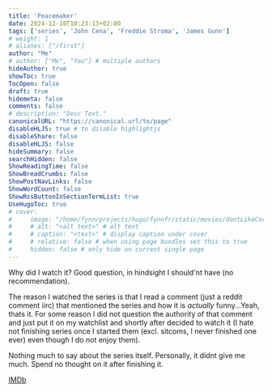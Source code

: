 ```yaml
---
title: 'Peacemaker'
date: 2024-12-10T10:23:13+02:00
tags: ['series', 'John Cena', 'Freddie Stroma', 'James Gunn']
# weight: 1
# aliases: ["/first"]
author: "Me"
# author: ["Me", "You"] # multiple authors
hideAuthor: true
showToc: true
TocOpen: false
draft: true
hidemeta: false
comments: false
# description: "Desc Text."
canonicalURL: "https://canonical.url/to/page"
disableHLJS: true # to disable highlightjs
disableShare: false
disableHLJS: false
hideSummary: false
searchHidden: false
ShowReadingTime: false
ShowBreadCrumbs: false
ShowPostNavLinks: false
ShowWordCount: false
ShowRssButtonInSectionTermList: true
UseHugoToc: true
# cover:
#     image: "/home/fynn/projects/hugo/fynnfr/static/movies/dontLikeCover.png" # image path/url
#     # alt: "<alt text>" # alt text
#     # caption: "<text>" # display caption under cover
#     # relative: false # when using page bundles set this to true
#     hidden: false # only hide on current single page
---
```

Why did I watch it? Good question, in hindsight I should'nt have (no recommendation). 

The reason I watched the series is that I read a comment (just a reddit comment iirc) that mentioned the series and how it is *actually* funny...Yeah, thats it. For some reason I did not question the authority of that comment and just put it on my watchlist and shortly after decided to watch it (I hate not finishing series once I started them (excl. sitcoms, I never finished one ever) even though I do not enjoy them). 

Nothing much to say about the series itself. Personally, it didnt give me much. Spend no thought on it after finishing it.

[IMDb](https://www.imdb.com/title/tt13146488/)
